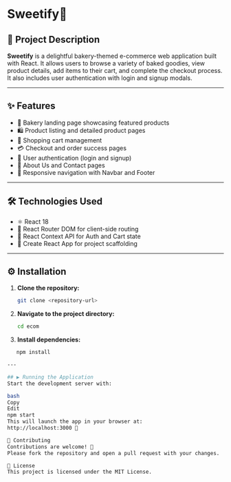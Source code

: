# Sweetify🍰 

## 🧁 Project Description
**Sweetify** is a delightful bakery-themed e-commerce web application built with React. It allows users to browse a variety of baked goodies, view product details, add items to their cart, and complete the checkout process. It also includes user authentication with login and signup modals.

---

## ✨ Features
- 🎂 Bakery landing page showcasing featured products  
- 🛍️ Product listing and detailed product pages  
- 🛒 Shopping cart management  
- 💳 Checkout and order success pages  
- 🔐 User authentication (login and signup)  
- 📄 About Us and Contact pages  
- 📱 Responsive navigation with Navbar and Footer  

---

## 🛠️ Technologies Used
- ⚛️ React 18  
- 🧭 React Router DOM for client-side routing  
- 🧠 React Context API for Auth and Cart state  
- 🚀 Create React App for project scaffolding  

---

## ⚙️ Installation

1. **Clone the repository:**
   ```bash
   git clone <repository-url>
2. **Navigate to the project directory:**
   ```bash
   cd ecom
3. **Install dependencies:**
  ```bash
     npm install

---

## ▶️ Running the Application
Start the development server with:

bash
Copy
Edit
npm start
This will launch the app in your browser at:
http://localhost:3000 🚀

🤝 Contributing
Contributions are welcome! 🍩
Please fork the repository and open a pull request with your changes.

📄 License
This project is licensed under the MIT License.
